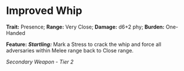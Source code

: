 # Improved Whip

**Trait:** Presence; **Range:** Very Close; **Damage:** d6+2 phy; **Burden:** One-Handed

**Feature:** ***Startling:*** Mark a Stress to crack the whip and force all adversaries within Melee range back to Close range.

*Secondary Weapon - Tier 2*
